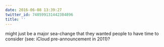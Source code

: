 ```yaml
---
date: 2016-06-08 13:39:27
twitter_id: 740599131442384896
title: ''
---
```


<!-- Tweet at https://twitter.com/statuses/740593757129707520 is either deleted or protected. -->

might just be a major sea-change that they wanted people to have time to consider (see: iCloud pre-announcement in 2011)?
